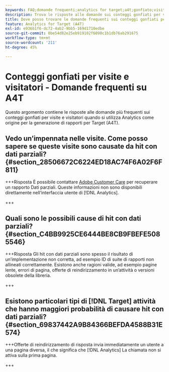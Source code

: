 ```yaml
---
keywords: FAQ;domande frequenti;analytics for target;a4t;gonfiato;visita;visitatore;hit parziale;orfano
description: Trova le risposte alle domande sui conteggi gonfiati per visite e visitatori quando utilizzi Analytics per [!DNL Target] (A4T). Scopri come ridurre al minimo i "dati parziali".
title: Dove posso trovare le domande frequenti sui conteggi gonfiati per visite e visitatori con A4T?
feature: Analytics for Target (A4T)
exl-id: e936b1f6-dc72-4ab2-9bb5-169d1710edbe
source-git-commit: 0be54d82e25eb919102f6098c1b1db76ab291675
workflow-type: tm+mt
source-wordcount: '211'
ht-degree: 45%

---
```


# Conteggi gonfiati per visite e visitatori - Domande frequenti su A4T

Questo argomento contiene le risposte alle domande più frequenti sui conteggi gonfiati per visite e visitatori quando si utilizza Analytics come origine per la generazione di rapporti per Target (A4T).

## Vedo un’impennata nelle visite. Come posso sapere se queste visite sono causate da hit con dati parziali? {#section_28506672C6224ED18AC74F6A02F6F811}

+++Risposta È possibile contattare [Adobe Customer Care](/help/main/cmp-resources-and-contact-information.md#reference_ACA3391A00EF467B87930A450050077C) per recuperare un rapporto Dati parziali. Queste informazioni non sono disponibili direttamente nell’interfaccia utente di [!DNL Analytics].

+++

## Quali sono le possibili cause di hit con dati parziali? {#section_C4BB9925CE6444BE8CB9FBEFE5085546}

+++Risposta Gli hit con dati parziali sono spesso il risultato di un’implementazione non corretta, ad esempio ID di suite di rapporti non allineati correttamente. Esistono anche ragioni valide, ad esempio pagine lente, errori di pagina, offerte di reindirizzamento in un’attività o versioni obsolete della libreria.

+++

## Esistono particolari tipi di [!DNL Target] attività che hanno maggiori probabilità di causare hit con dati parziali? {#section_69837442A9B84366BEFDA4588B31E574}

+++Offerte di reindirizzamento di risposta invia immediatamente un utente a una pagina diversa, il che significa che [!DNL Analytics] La chiamata non si attiva sulla prima pagina.

+++